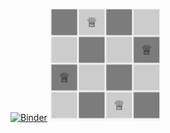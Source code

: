 [![Binder](https://mybinder.org/badge_logo.svg)](https://mybinder.org/v2/gh/amine631/algorithme_avance/main)
![alt text](https://github.com/amine631/algorithme_avance/blob/main/projet_algorithme/Capture6.JPG?raw=true)

